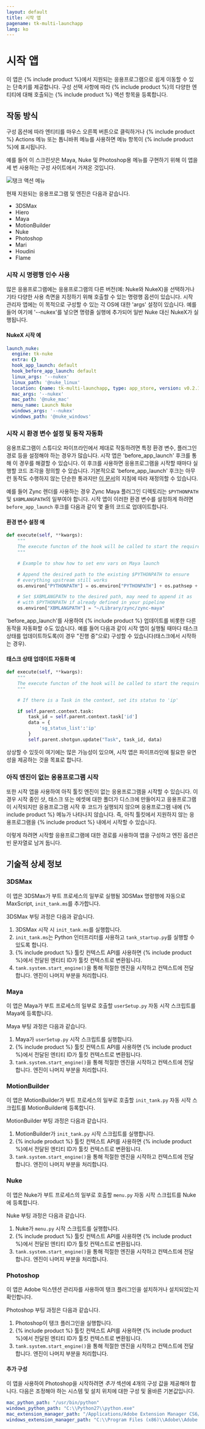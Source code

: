 ```yaml
---
layout: default
title: 시작 앱
pagename: tk-multi-launchapp
lang: ko
---
```


# 시작 앱

이 앱은 {% include product %}에서 지원되는 응용프로그램으로 쉽게 이동할 수 있는 단축키를 제공합니다. 구성 선택 사항에 따라 {% include product %}의 다양한 엔티티에 대해 호출되는 {% include product %} 액션 항목을 등록합니다.

## 작동 방식

구성 옵션에 따라 엔티티를 마우스 오른쪽 버튼으로 클릭하거나 {% include product %} Actions 메뉴 또는 톱니바퀴 메뉴를 사용하면 메뉴 항목이 {% include product %}에 표시됩니다.

예를 들어 이 스크린샷은 Maya, Nuke 및 Photoshop용 메뉴를 구현하기 위해 이 앱을 세 번 사용하는 구성 사이트에서 가져온 것입니다.

![탱크 액션 메뉴](../images/apps/multi-launchapp-tank_actions_menu.png)

현재 지원되는 응용프로그램 및 엔진은 다음과 같습니다.

* 3DSMax
* Hiero
* Maya
* MotionBuilder
* Nuke
* Photoshop
* Mari
* Houdini
* Flame

### 시작 시 명령행 인수 사용

많은 응용프로그램에는 응용프로그램의 다른 버전(예: Nuke와 NukeX)을 선택하거나 기타 다양한 사용 측면을 지정하기 위해 호출할 수 있는 명령행 옵션이 있습니다. 시작 관리자 앱에는 이 목적으로 구성할 수 있는 각 OS에 대한 'args' 설정이 있습니다. 예를 들어 여기에 '--nukex'를 넣으면 명령줄 실행에 추가되어 일반 Nuke 대신 NukeX가 실행됩니다.

#### NukeX 시작 예

```yaml
launch_nuke:
  engine: tk-nuke
  extra: {}
  hook_app_launch: default
  hook_before_app_launch: default
  linux_args: '--nukex'
  linux_path: '@nuke_linux'
  location: {name: tk-multi-launchapp, type: app_store, version: v0.2.15}
  mac_args: '--nukex'
  mac_path: '@nuke_mac'
  menu_name: Launch Nuke
  windows_args: '--nukex'
  windows_path: '@nuke_windows'
```
### 시작 시 환경 변수 설정 및 동작 자동화

응용프로그램이 스튜디오 파이프라인에서 제대로 작동하려면 특정 환경 변수, 플러그인 경로 등을 설정해야 하는 경우가 많습니다. 시작 앱은 'before_app_launch' 후크를 통해 이 경우를 해결할 수 있습니다. 이 후크를 사용하면 응용프로그램을 시작할 때마다 실행할 코드 조각을 정의할 수 있습니다. 기본적으로 'before_app_launch' 후크는 아무런 동작도 수행하지 않는 단순한 통과지만 <a href='https://developer.shotgridsoftware.com/ko/425b1da4/#hooks'>이 문서</a>의 지침에 따라 재정의할 수 있습니다.

예를 들어 Zync 렌더를 사용하는 경우 Zync Maya 플러그인 디렉토리는 `$PYTHONPATH` 및 `$XBMLANGPATH`의 일부여야 합니다. 시작 앱이 이러한 환경 변수를 설정하게 하려면 `before_app_launch` 후크를 다음과 같이 몇 줄의 코드로 업데이트합니다.

#### 환경 변수 설정 예

```python
def execute(self, **kwargs):
    """
    The execute functon of the hook will be called to start the required application        
    """

    # Example to show how to set env vars on Maya launch

    # Append the desired path to the existing $PYTHONPATH to ensure
    # everything upstream still works
    os.environ["PYTHONPATH"] = os.environ["PYTHONPATH"] + os.pathsep + "~/Library/zync/zync-maya"

    # Set $XBMLANGPATH to the desired path, may need to append it as
    # with $PYTHONPATH if already defined in your pipeline
    os.environ["XBMLANGPATH"] = "~/Library/zync/zync-maya"
```

'before_app_launch'를 사용하여 {% include product %} 업데이트를 비롯한 다른 동작을 자동화할 수도 있습니다. 예를 들어 다음과 같이 시작 앱이 실행될 때마다 태스크 상태를 업데이트하도록(이 경우 "진행 중"으로) 구성할 수 있습니다(태스크에서 시작하는 경우).

#### 태스크 상태 업데이트 자동화 예

```python
def execute(self, **kwargs):
    """
    The execute functon of the hook will be called to start the required application        
    """

    # If there is a Task in the context, set its status to 'ip'

    if self.parent.context.task:
        task_id = self.parent.context.task['id']
        data = {
            'sg_status_list':'ip'
        }
        self.parent.shotgun.update("Task", task_id, data)
```

상상할 수 있듯이 여기에는 많은 가능성이 있으며, 시작 앱은 파이프라인에 필요한 유연성을 제공하는 것을 목표로 합니다.

### 아직 엔진이 없는 응용프로그램 시작

또한 시작 앱을 사용하여 아직 툴킷 엔진이 없는 응용프로그램을 시작할 수 있습니다. 이 경우 시작 중인 샷, 태스크 또는 에셋에 대한 폴더가 디스크에 만들어지고 응용프로그램이 시작되지만 응용프로그램 시작 후 코드가 실행되지 않으며 응용프로그램 내에 {% include product %} 메뉴가 나타나지 않습니다. 즉, 아직 툴킷에서 지원하지 않는 응용프로그램을 {% include product %} 내에서 시작할 수 있습니다. 

이렇게 하려면 시작할 응용프로그램에 대한 경로를 사용하여 앱을 구성하고 엔진 옵션은 빈 문자열로 남겨 둡니다.

## 기술적 상세 정보

### 3DSMax

이 앱은 3DSMax가 부트 프로세스의 일부로 실행될 3DSMax 명령행에 자동으로 MaxScript, `init_tank.ms`를 추가합니다.

3DSMax 부팅 과정은 다음과 같습니다.

1. 3DSMax 시작 시 `init_tank.ms`를 실행합니다.
1. `init_tank.ms`는 Python 인터프리터를 사용하고 `tank_startup.py`를 실행할 수 있도록 합니다.
1. {% include product %} 툴킷 컨텍스트 API를 사용하면 {% include product %}에서 전달된 엔티티 ID가 툴킷 컨텍스트로 변환됩니다. 
1. `tank.system.start_engine()`을 통해 적절한 엔진을 시작하고 컨텍스트에 전달합니다. 엔진이 나머지 부분을 처리합니다.

### Maya

이 앱은 Maya가 부트 프로세스의 일부로 호출할 `userSetup.py` 자동 시작 스크립트를 Maya에 등록합니다. 

Maya 부팅 과정은 다음과 같습니다.

1. Maya가 `userSetup.py` 시작 스크립트를 실행합니다.
1. {% include product %} 툴킷 컨텍스트 API를 사용하면 {% include product %}에서 전달된 엔티티 ID가 툴킷 컨텍스트로 변환됩니다. 
1. `tank.system.start_engine()`을 통해 적절한 엔진을 시작하고 컨텍스트에 전달합니다. 엔진이 나머지 부분을 처리합니다.

### MotionBuilder

이 앱은 MotionBuilder가 부트 프로세스의 일부로 호출할 `init_tank.py` 자동 시작 스크립트를 MotionBuilder에 등록합니다. 

MotionBuilder 부팅 과정은 다음과 같습니다.

1. MotionBuilder가 `init_tank.py` 시작 스크립트를 실행합니다.
1. {% include product %} 툴킷 컨텍스트 API를 사용하면 {% include product %}에서 전달된 엔티티 ID가 툴킷 컨텍스트로 변환됩니다. 
1. `tank.system.start_engine()`을 통해 적절한 엔진을 시작하고 컨텍스트에 전달합니다. 엔진이 나머지 부분을 처리합니다.

### Nuke

이 앱은 Nuke가 부트 프로세스의 일부로 호출할 `menu.py` 자동 시작 스크립트를 Nuke에 등록합니다. 

Nuke 부팅 과정은 다음과 같습니다.

1. Nuke가 `menu.py` 시작 스크립트를 실행합니다.
1. {% include product %} 툴킷 컨텍스트 API를 사용하면 {% include product %}에서 전달된 엔티티 ID가 툴킷 컨텍스트로 변환됩니다. 
1. `tank.system.start_engine()`을 통해 적절한 엔진을 시작하고 컨텍스트에 전달합니다. 엔진이 나머지 부분을 처리합니다.

### Photoshop

이 앱은 Adobe 익스텐션 관리자를 사용하여 탱크 플러그인을 설치하거나 설치되었는지 확인합니다.

Photoshop 부팅 과정은 다음과 같습니다.

1. Photoshop이 탱크 플러그인을 실행합니다.
1. {% include product %} 툴킷 컨텍스트 API를 사용하면 {% include product %}에서 전달된 엔티티 ID가 툴킷 컨텍스트로 변환됩니다. 
1. `tank.system.start_engine()`을 통해 적절한 엔진을 시작하고 컨텍스트에 전달합니다. 엔진이 나머지 부분을 처리합니다.

#### 추가 구성

이 앱을 사용하여 Photoshop을 시작하려면 _추가_ 섹션에 4개의 구성 값을 제공해야 합니다. 다음은 조정해야 하는 시스템 및 설치 위치에 대한 구성 및 올바른 기본값입니다.

```yaml
mac_python_path: "/usr/bin/python"
windows_python_path: "C:\\Python27\\python.exe"
mac_extension_manager_path: "/Applications/Adobe Extension Manager CS6/Adobe Extension Manager CS6.app"
windows_extension_manager_path: "C:\\Program Files (x86)\\Adobe\\Adobe Extension Manager CS6\\XManCommand.exe"
```